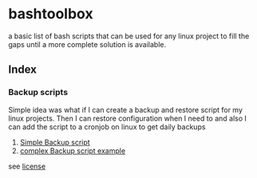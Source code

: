 # bashtoolbox
a basic list of bash scripts that can be used for any linux project to fill the gaps until a more complete solution is available.

## Index

### Backup scripts
Simple idea was what if I can create a backup and restore script for my linux projects.
Then I can restore configuration when I need to and also I can add the script to a cronjob on linux to get daily backups
1. [Simple Backup script](backupscript/simple_backup_restore.sh)
2. [complex Backup script example](backupscript/complex_backup_restore_example.sh)


see [license](./LICENSE)
